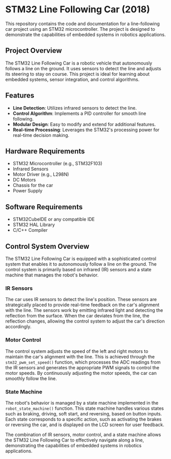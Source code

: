 # STM32 Line Following Car (2018)

This repository contains the code and documentation for a line-following car project using an STM32 microcontroller. The project is designed to demonstrate the capabilities of embedded systems in robotics applications.

## Project Overview

The STM32 Line Following Car is a robotic vehicle that autonomously follows a line on the ground. It uses sensors to detect the line and adjusts its steering to stay on course. This project is ideal for learning about embedded systems, sensor integration, and control algorithms.

## Features

- **Line Detection**: Utilizes infrared sensors to detect the line.
- **Control Algorithm**: Implements a PID controller for smooth line following.
- **Modular Design**: Easy to modify and extend for additional features.
- **Real-time Processing**: Leverages the STM32's processing power for real-time decision making.

## Hardware Requirements

- STM32 Microcontroller (e.g., STM32F103)
- Infrared Sensors
- Motor Driver (e.g., L298N)
- DC Motors
- Chassis for the car
- Power Supply

## Software Requirements

- STM32CubeIDE or any compatible IDE
- STM32 HAL Library
- C/C++ Compiler

## Control System Overview

The STM32 Line Following Car is equipped with a sophisticated control system that enables it to autonomously follow a line on the ground. The control system is primarily based on infrared (IR) sensors and a state machine that manages the robot's behavior.

### IR Sensors

The car uses IR sensors to detect the line's position. These sensors are strategically placed to provide real-time feedback on the car's alignment with the line. The sensors work by emitting infrared light and detecting the reflection from the surface. When the car deviates from the line, the reflection changes, allowing the control system to adjust the car's direction accordingly.

### Motor Control

The control system adjusts the speed of the left and right motors to maintain the car's alignment with the line. This is achieved through the `stm32_pwm_set_speed()` function, which processes the ADC readings from the IR sensors and generates the appropriate PWM signals to control the motor speeds. By continuously adjusting the motor speeds, the car can smoothly follow the line.

### State Machine

The robot's behavior is managed by a state machine implemented in the `robot_state_machine()` function. This state machine handles various states such as braking, driving, soft start, and reversing, based on button inputs. Each state corresponds to a specific action, such as activating the brakes or reversing the car, and is displayed on the LCD screen for user feedback.

The combination of IR sensors, motor control, and a state machine allows the STM32 Line Following Car to effectively navigate along a line, demonstrating the capabilities of embedded systems in robotics applications.
